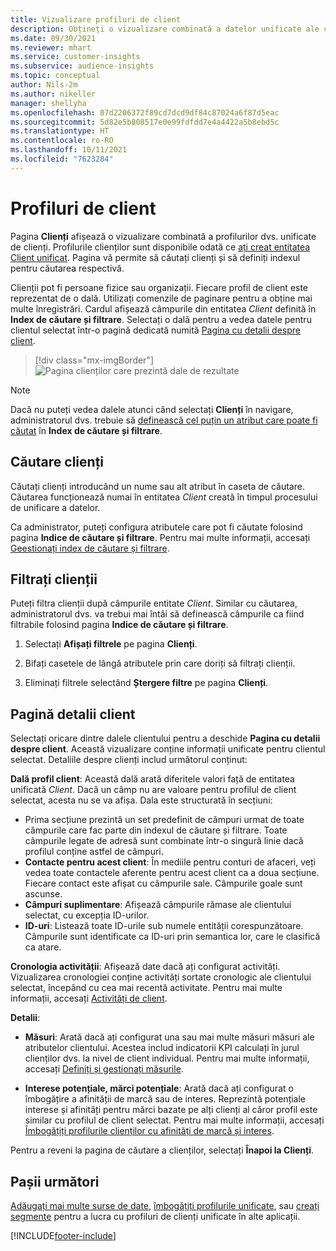 ```yaml
---
title: Vizualizare profiluri de client
description: Obțineți o vizualizare combinată a datelor unificate ale clienților.
ms.date: 09/30/2021
ms.reviewer: mhart
ms.service: customer-insights
ms.subservice: audience-insights
ms.topic: conceptual
author: Nils-2m
ms.author: nikeller
manager: shellyha
ms.openlocfilehash: 07d2206372f89cd7dcd9df84c87024a6f87d5eac
ms.sourcegitcommit: 5d82e5b808517e0e99fdfdd7e4a4422a5b8ebd5c
ms.translationtype: HT
ms.contentlocale: ro-RO
ms.lasthandoff: 10/11/2021
ms.locfileid: "7623284"
---
```

# <a name="customer-profiles"></a>Profiluri de client

Pagina **Clienți** afișează o vizualizare combinată a profilurilor dvs. unificate de clienți. Profilurile clienților sunt disponibile odată ce [ați creat entitatea Client unificat](data-unification.md). Pagina vă permite să căutați clienți și să definiți indexul pentru căutarea respectivă.

Clienții pot fi persoane fizice sau organizații. Fiecare profil de client este reprezentat de o dală. Utilizați comenzile de paginare pentru a obține mai multe înregistrări. Cardul afișează câmpurile din entitatea *Client* definită în **Index de căutare și filtrare**. Selectați o dală pentru a vedea datele pentru clientul selectat într-o pagină dedicată numită [Pagina cu detalii despre client](customer-profiles.md#customer-details-page).

> [!div class="mx-imgBorder"] 
> ![Pagina clienților care prezintă dale de rezultate](media/customers-page-result-tiles-B2C.png "Pagina clienților care prezintă dale de rezultate")

> [!NOTE]
> Dacă nu puteți vedea dalele atunci când selectați **Clienți** în navigare, administratorul dvs. trebuie să [definească cel puțin un atribut care poate fi căutat](search-filter-index.md) în **Index de căutare și filtrare**.

## <a name="search-for-customers"></a>Căutare clienți

Căutați clienți introducând un nume sau alt atribut în caseta de căutare. Căutarea funcționează numai în entitatea _Client_ creată în timpul procesului de unificare a datelor.

Ca administrator, puteți configura atributele care pot fi căutate folosind pagina **Indice de căutare și filtrare**. Pentru mai multe informații, accesați [Geestionați index de căutare și filtrare](search-filter-index.md).

## <a name="filter-customers"></a>Filtrați clienții

Puteți filtra clienții după câmpurile entitate _Client_. Similar cu căutarea, administratorul dvs. va trebui mai întâi să definească câmpurile ca fiind filtrabile folosind pagina **Indice de căutare și filtrare**.

1. Selectați **Afișați filtrele** pe pagina **Clienți**.

1. Bifați casetele de lângă atributele prin care doriți să filtrați clienții.

1. Eliminați filtrele selectând **Ștergere filtre** pe pagina **Clienți**.

## <a name="customer-details-page"></a>Pagină detalii client

Selectați oricare dintre dalele clientului pentru a deschide **Pagina cu detalii despre client**. Această vizualizare conține informații unificate pentru clientul selectat. Detaliile despre clienți includ următorul conținut:

**Dală profil client**: Această dală arată diferitele valori față de entitatea unificată _Client_. Dacă un câmp nu are valoare pentru profilul de client selectat, acesta nu se va afișa. Dala este structurată în secțiuni:  
  - Prima secțiune prezintă un set predefinit de câmpuri urmat de toate câmpurile care fac parte din indexul de căutare și filtrare. Toate câmpurile legate de adresă sunt combinate într-o singură linie dacă profilul conține astfel de câmpuri. 
  - **Contacte pentru acest client**: În mediile pentru conturi de afaceri, veți vedea toate contactele aferente pentru acest client ca a doua secțiune. Fiecare contact este afișat cu câmpurile sale. Câmpurile goale sunt ascunse.
  - **Câmpuri suplimentare**: Afișează câmpurile rămase ale clientului selectat, cu excepția ID-urilor. 
  - **ID-uri**: Listează toate ID-urile sub numele entității corespunzătoare. Câmpurile sunt identificate ca ID-uri prin semantica lor, care le clasifică ca atare.

**Cronologia activității**: Afișează date dacă ați configurat activități. Vizualizarea cronologiei conține activități sortate cronologic ale clientului selectat, începând cu cea mai recentă activitate. Pentru mai multe informații, accesați [Activități de client](activities.md).

**Detalii**:  
  - **Măsuri**: Arată dacă ați configurat una sau mai multe măsuri măsuri ale atributelor clientului. Acestea includ indicatorii KPI calculați în jurul clienților dvs. la nivel de client individual. Pentru mai multe informații, accesați [Definiți și gestionați măsurile](measures.md).

  - **Interese potențiale, mărci potențiale**: Arată dacă ați configurat o îmbogățire a afinității de marcă sau de interes. Reprezintă potențiale interese și afinități pentru mărci bazate pe alți clienți al căror profil este similar cu profilul de client selectat. Pentru mai multe informații, accesați [Îmbogățiți profilurile clienților cu afinități de marcă și interes](enrichment-microsoft.md).

Pentru a reveni la pagina de căutare a clienților, selectați **Înapoi la Clienți**.

## <a name="next-steps"></a>Pașii următori

[Adăugați mai multe surse de date](data-sources.md), [îmbogățiți profilurile unificate](enrichment-hub.md), sau [creați segmente](segments.md) pentru a lucra cu profiluri de clienți unificate în alte aplicații.


[!INCLUDE[footer-include](../includes/footer-banner.md)]
